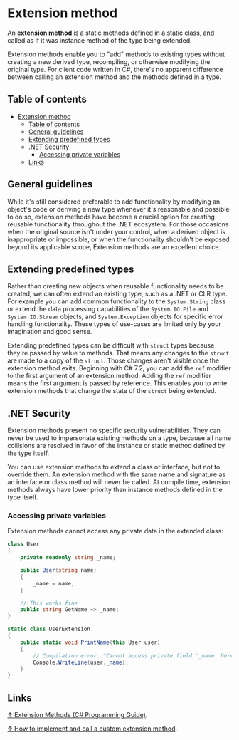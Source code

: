 # Extension method

An **extension method** is a static methods defined in a static class, and called as if it was instance method of the type being extended.

Extension methods enable you to "add" methods to existing types without creating a new derived type, recompiling, or otherwise modifying the original type. For client code written in C#, there's no apparent difference between calling an extension method and the methods defined in a type.

## Table of contents

- [Extension method](#extension-method)
  - [Table of contents](#table-of-contents)
  - [General guidelines](#general-guidelines)
  - [Extending predefined types](#extending-predefined-types)
  - [.NET Security](#net-security)
    - [Accessing private variables](#accessing-private-variables)
  - [Links](#links)

## General guidelines

While it's still considered preferable to add functionality by modifying an object's code or deriving a new type whenever it's reasonable and possible to do so, extension methods have become a crucial option for creating reusable functionality throughout the .NET ecosystem. For those occasions when the original source isn't under your control, when a derived object is inappropriate or impossible, or when the functionality shouldn't be exposed beyond its applicable scope, Extension methods are an excellent choice.

## Extending predefined types

Rather than creating new objects when reusable functionality needs to be created, we can often extend an existing type, such as a .NET or CLR type. For example you can add common functionality to the `System.String` class or extend the data processing capabilities of the `System.IO.File` and `System.IO.Stream` objects, and `System.Exception` objects for specific error handling functionality. These types of use-cases are limited only by your imagination and good sense.

Extending predefined types can be difficult with `struct` types because they're passed by value to methods. That means any changes to the `struct` are made to a copy of the `struct`. Those changes aren't visible once the extension method exits. Beginning with C# 7.2, you can add the `ref` modifier to the first argument of an extension method. Adding the `ref` modifier means the first argument is passed by reference. This enables you to write extension methods that change the state of the `struct` being extended.

## .NET Security

Extension methods present no specific security vulnerabilities. They can never be used to impersonate existing methods on a type, because all name collisions are resolved in favor of the instance or static method defined by the type itself.

You can use extension methods to extend a class or interface, but not to override them. An extension method with the same name and signature as an interface or class method will never be called. At compile time, extension methods always have lower priority than instance methods defined in the type itself.

### Accessing private variables

Extension methods cannot access any private data in the extended class:

```csharp
class User
{
    private readonly string _name;

    public User(string name)
    {
        _name = name;
    }

    // This works fine
    public string GetName => _name;
}

static class UserExtension
{
    public static void PrintName(this User user)
    {
        // Compilation error: "Cannot access private field '_name' here"
        Console.WriteLine(user._name);
    }
}
```

## Links

[↑ Extension Methods (C# Programming Guide)](https://docs.microsoft.com/en-us/dotnet/csharp/programming-guide/classes-and-structs/extension-methods).

[↑ How to implement and call a custom extension method](https://docs.microsoft.com/en-us/dotnet/csharp/programming-guide/classes-and-structs/how-to-implement-and-call-a-custom-extension-method).
